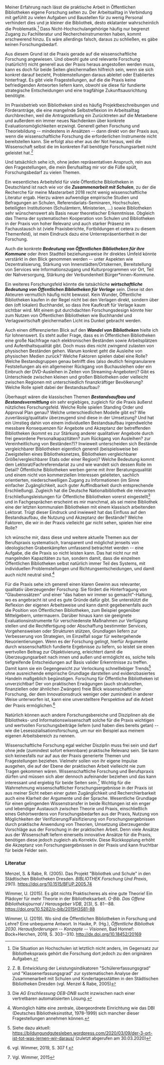 Meiner Erfahrung nach lässt die praktische Arbeit in Öffentlichen
Bibliotheken eigene Forschung selten zu. Der Arbeitsalltag in Verbindung
mit gefühlt zu vielen Aufgaben und Baustellen für zu wenig Personal
verhindert dies und je kleiner die Bibliothek, desto eklatanter
wahrscheinlich die Problematik.[^1] Dass Nicht-Hochschulangehörige
häufig nur begrenzt Zugang zu Fachliteratur und Rechercheinstrumenten
haben, kommt erschwerend hinzu. Es wäre allerdings falsch, daraus zu
schließen, es gäbe keinen Forschungsbedarf.

Aus diesem Grund ist die Praxis gerade auf die wissenschaftliche
Forschung angewiesen. Und obwohl gute und relevante Forschung
(natürlich!) nicht generell aus der Praxis heraus angestoßen werden
muss, kann es doch für beide Seiten gleichermaßen hilfreich sein, wenn
sie sich konkret darauf bezieht, Problemstellungen daraus ableitet oder
Etabliertes hinterfragt. Es gibt viele Fragestellungen, auf die die
Praxis keine befriedigenden Antworten liefern kann, obwohl sie diese für
fundierte strategische Entscheidungen und eine tragfähige
Zukunftsausrichtung benötigte.

Im Praxisbetrieb von Bibliotheken sind es häufig Projektbeschreibungen
und Förderanträge, die eine mangelnde Selbstreflexion im Arbeitsalltag
durchbrechen, weil die Antragsstellung ein Zurücktreten auf die
Metaebene und außerdem ein immer neues Nachdenken über konkrete
Evaluationsmöglichkeiten erzwingt. Generell gehen Forschung und
Theoriebildung -- mindestens in Ansätzen -- dann direkt von der Praxis
aus, wenn die wissenschaftliche Forschung die erforderlichen Instrumente
nicht bereitstellen kann. Sie erfolgt also eher aus der Not heraus, weil
die Wissenschaft selbst die im konkreten Fall benötigte Forschungsarbeit
nicht geleistet hat.[^2]

Und tatsächlich sehe ich, ohne jeden repräsentativen Anspruch, rein aus
den Fragestellungen, die mein Berufsalltag mir vor die Füße spült,
Forschungsbedarf zu vielen Themen.

Ein wesentliches Arbeitsfeld für viele Öffentliche Bibliotheken in
Deutschland ist nach wie vor die ***Zusammenarbeit mit Schulen***, zu
der die Recherche für meine Masterarbeit 2018 recht wenig
wissenschaftliche Literatur ergab. Hierzu wären aufwendige empirische
Studien und Befragungen an Schulen, Referendariats-Seminaren,
Hochschulen, beteiligten Institutionen (Schulämtern, Ministerien, ...)
sowie Bibliotheken sehr wünschenswert als Basis neuer theoretischer
Erkenntnisse. Obgleich das Thema der systematischen Kooperation von
Schulen und Bibliotheken in der Praxis von hoher Relevanz und auch
starker Präsenz im Fachaustausch ist (viele Praxisberichte,
Fortbildungen et cetera zu diesem Themenfeld), ist mein Eindruck dazu
eine Unterrepräsentiertheit in der Forschung.

Auch die konkrete ***Bedeutung von Öffentlichen Bibliotheken für ihre
Kommune*** oder ihren Stadtteil beziehungsweise ihr direktes Umfeld
könnte verstärkt in den Blick genommen werden -- unter Aspekten wie
Dezentralisierung, Stärkung von Innenstädten/Ortskernen, Bereitstellung
von Services wie Informationszugang und Kulturprogrammen vor Ort, Teil
der Nahversorgung, Stärkung der Verbundenheit Bürger\*innen-Kommune.

Ein weiteres Forschungsfeld könnte die tatsächliche ***wirtschaftliche
Bedeutung von Öffentlichen Bibliotheken für Verlage*** sein. Diese ist
den Akteuren vermutlich häufig nicht bewusst. Kein Wunder, Öffentliche
Bibliotheken kaufen in der Regel nicht bei den Verlagen direkt, sondern
über den (oft lokalen) Buchhandel, so dass ihre Kaufkraft für Verlage
kaum sichtbar wird. Mit einem gut durchdachten Forschungsdesign könnte
hier zum Nutzen von Öffentlichen Bibliotheken wie Buchhandel und
Verlagswirtschaft gleichermaßen Licht ins Dunkel gebracht werden.

Auch einen differenzierten Blick auf den ***Wandel von Bibliotheken***
hielte ich für lohnenswert. Es steht außer Frage, dass es in
Öffentlichen Bibliotheken eine große Nachfrage nach elektronischen
Beständen sowie Arbeitsplätzen und Aufenthaltsqualität gibt. Doch muss
dies nicht zwingend zulasten von physischen Beständen gehen. Warum
konkret geht die Ausleihe von physischen Medien zurück? Welche Faktoren
spielen dabei eine Rolle? Welche Bestandsgruppen genau betrifft dies
(also deutlich feingranularere Feststellungen als ein allgemeiner
Rückgang von Buchausleihen oder ein Einbruch der
DVD-Ausleihen in Zeiten von Streaming-Angeboten)? Gibt es Unterschiede
zwischen kleinen und großen Bibliotheken oder vielleicht zwischen
Regionen mit unterschiedlich finanzkräftiger Bevölkerung? Welche Rolle
spielt dabei der Bestandsaufbau?

Überhaupt wären die klassischen Themen ***Bestandsaufbau und
Bestandsvermittlung*** ein sehr ergiebiges, zugleich für die Praxis
äußerst nützliches Forschungsfeld. Welche Rolle spielen Standing Order
und Approval Plan genau? Welche unterschiedlichen Modelle gibt es? Wie
zuverlässig/qualitativ überzeugend sind diese in der Umsetzung? Und hat
ein Umstieg dahin von einem individuellen Bestandsaufbau irgendwelche
messbare Konsequenzen für Angebote und Akzeptanz der betreffenden
Bibliotheken (kommt es zur Stärkung anderer qualitativer Angebote durch
frei gewordene Personalkapazitäten? zum Rückgang von Ausleihen? zur
Vereinheitlichung von Beständen?)? Inwieweit unterscheiden sich Bestände
vergleichbarer Bibliotheken eigentlich generell (beispielsweise bei
Zweigstellen eines Bibliotheksnetzes, Bibliotheken vergleichbarer
Größe/vergleichbarer Etats oder einer Region)? Welche Bedeutung kommt
dem Lektorat/Fachreferendariat zu und wie wandelt sich dessen Rolle im
Detail? Öffentliche Bibliotheken werben gerne mit ihrer
Beratungsqualität und einem nicht von kommerziellen Interessen
geleiteten, sachlich orientierten, niederschwelligen Zugang zu
Informationen (im Sinne einfacher Zugänglichkeit, auch guter
Auffindbarkeit durch entsprechende Erschließung). Zugleich hat die
Deutsche Nationalbibliothek die relevanten Erschließungsleistungen für
Öffentliche Bibliotheken vorerst eingestellt[^3] und in Fachgesprächen
erscheint es mir manchmal, als sei meine Bibliothek eine der letzten
kommunalen Bibliotheken mit einem klassisch arbeitenden Lektorat. Trügt
dieser Eindruck und inwieweit hat das Einfluss auf den Bestandsaufbau,
die Nutzung und Akzeptanz der Bestände? Welche Faktoren, die wir in der
Praxis vielleicht gar nicht sehen, spielen hier eine Rolle?

Ich wünsche mir, dass diese und weitere aktuelle Themen aus der
Berufspraxis systematisch, transparent und möglichst jenseits von
ideologischen Grabenkämpfen umfassend betrachtet werden -- eine Aufgabe,
die die Praxis so nicht leisten kann. Das hat nicht nur mit mangelnden
Kapazitäten zu tun, sondern damit, dass die einzelnen Öffentlichen
Bibliotheken selbst natürlich immer Teil des Systems, mit individuellen
Problemstellungen und Richtungsentscheidungen, und damit auch nicht
neutral sind.[^4]

Für die Praxis sehe ich generell einen klaren Gewinn aus relevanter,
qualitativ überzeugender Forschung: Sie fördert die Hinterfragung von
"Glaubenssätzen" und einer "das haben wir immer so gemacht"-Haltung, wo
es angebracht ist und es gute Gründe dafür gibt. Sie unterstützt die
Reflexion der eigenen Arbeitsweise und kann damit gegebenenfalls auch
die Position von Öffentlichen Bibliotheken, zum Beispiel gegenüber
Mittelgebern, untermauern. Darüber hinaus kann sie geeignete
Evaluationsinstrumente für verschiedenste Maßnahmen zur Verfügung
stellen und die Rechtfertigung oder Abschaffung bestimmter Services,
Vorgehensweisen oder Strukturen stützen, Grundlagen liefern zur
Verbesserung von Strategien, im Einzelfall sogar für weitergehende
Neuorientierungen. Wenn es der Forschung gelingt, hierfür Argumente
durch wissenschaftlich fundierte Ergebnisse zu liefern, so leistet sie
einen wertvollen Beitrag zur Objektivierung, erleichtert damit die
Überzeugungsarbeit nach innen und außen und ermöglicht es, solche teils
tiefgreifende Entscheidungen auf Basis valider Erkenntnisse zu treffen.
Damit kann sie ein Gegengewicht zur Verlockung schnelllebiger Trends[^5]
ohne ausreichende empirische Grundlage darstellen und evidenzbasiertes
Handeln maßgeblich begünstigen. Forschung für Öffentliche Bibliotheken
ist unverzichtbar! Der von praktischen Erwägungen (auch strukturellen,
finanziellen oder ähnlichen Zwängen) freie Blick wissenschaftlicher
Forschung, der dem Innovationsdruck weniger oder zumindest in anderer
Weise unterworfen ist, kann eine unverstelltere Perspektive auf die
Arbeit der Praxis ermöglichen.[^6]

Natürlich können auch andere Forschungsbereiche und Disziplinen als die
Bibliotheks- und Informationswissenschaft solche für die Praxis
wichtigen und wertvollen Forschungsbeiträge liefern (und haben dies
bereits getan) -- wie die Lesesozialisationsforschung, um nur ein
Beispiel aus meinem eigenen Arbeitsbereich zu nennen.

Wissenschaftliche Forschung egal welcher Disziplin muss frei sein und
darf ohne jede (zumindest sofort erkennbare) praktische Relevanz sein.
Sie kann sich keinesfalls nur auf aus der Praxis generierte Themen und
Fragestellungen beziehen. Vielmehr sollen von ihr eigene Impulse
ausgehen, die auf der Ebene der praktischen Arbeit vielleicht nie zum
Tragen gekommen wären. Wissenschaftliche Forschung und Berufspraxis
dürfen und müssen sich aber dennoch aufeinander beziehen und das kann
interessant und ergiebig für beide Seiten sein.[^7] Wichtig für die
Wahrnehmung wissenschaftlicher Forschungsergebnisse in der Praxis ist
aus meiner Sicht neben einer guten Zugänglichkeit und Recherchierbarkeit
auch eine Klarheit der Argumente und der Sprache. Wesentliche Grundlage
für einen gelingenden Wissenstransfer in beide Richtungen ist ein enger
und lebendiger Austausch zwischen Theorie und Praxis, einschließlich
eines Gehörtwerdens von Forschungsbedarfen aus der Praxis, Nutzung von
Möglichkeiten der Verifizierung/Falsifizierung von Forschungsergebnissen
durch praktische Anwendung von Theorien, Umsetzung überzeugender
Vorschläge aus der Forschung in der praktischen Arbeit. Denn viele
Ansätze aus der Wissenschaft liefern einerseits innovative Ansätze für
die Praxis, benötigen diese jedoch zugleich als Korrektiv. Diese
Rückkopplung erhöht die Akzeptanz von Forschungsergebnissen in der
Praxis und kann fruchtbar für beide Felder sein.

### Literatur

Menzel, S. & Rabe, R. (2005). Das Projekt "Bibliothek und Schule" in den
Städtischen Bibliotheken Dresden. *BIBLIOTHEK Forschung Und Praxis*,
29(1). <https://doi.org/10.1515/BFUP.2005.74>

Wimmer, U. (2015). Es gibt nichts Praktischeres als eine gute Theorie!
Ein Plädoyer für mehr Theorie in der Bibliotheksarbeit. *O-Bib. Das
Offene Bibliotheksjournal / Herausgeber VDB*, 2(3), S. 81--88.
<https://doi.org/10.5282/o-bib/2015H3S81-88>

Wimmer, U. (2019). Wo sind die Öffentlichen Bibliotheken in Forschung
und Lehre? Eine unbequeme Antwort. In Hauke, P. (Hg.), *Öffentliche
Bibliothek 2030. Herausforderungen -- Konzepte -- Visionen*, Bad Honnef:
Bock+Herchen, 2019, S. 303--310. <http://dx.doi.org/10.18452/20169>

[^1]: Die Situation an Hochschulen ist letztlich nicht anders, im
    Gegensatz zur Bibliothekspraxis gehört die Forschung dort jedoch zu
    den originären Aufgaben.

[^2]: Z. B. Entwicklung der Leistungsindikatoren "Schülererfassungsgrad"
    und "Klassenerfassungsgrad" zur systematischen Analyse der
    Zusammenarbeit mit Schulen und Kindertagesstätten in den Städtischen
    Bibliotheken Dresden (vgl. Menzel & Rabe, 2005)

[^3]: Die *AG Erschliessung OEB-DNB* sucht inzwischen nach einer
    vertretbaren automatisierten Lösung.

[^4]: Womöglich hätte eine zentrale, übergeordnete Einrichtung wie das
    DBI (Deutsches Bibliotheksinstitut, 1978-1999) sich mancher dieser
    Fragestellungen annehmen können.

[^5]: Siehe dazu aktuell:
    <https://bildungundgutesleben.wordpress.com/2020/03/09/der-3-ort-ist-tot-was-lernen-wir-daraus/>
    (zuletzt abgerufen am 30.03.2020)

[^6]: vgl. Wimmer, 2019, S. 307 f.

[^7]: Vgl. Wimmer, 2015
